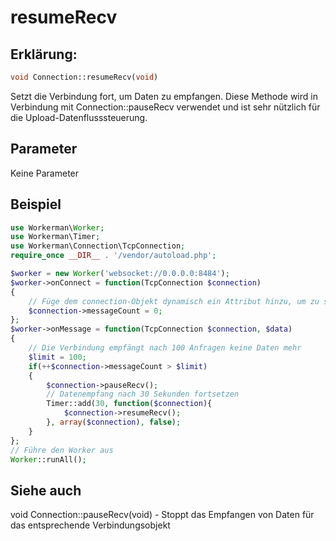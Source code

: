 # resumeRecv
## Erklärung:
```php
void Connection::resumeRecv(void)
```

Setzt die Verbindung fort, um Daten zu empfangen. Diese Methode wird in Verbindung mit Connection::pauseRecv verwendet und ist sehr nützlich für die Upload-Datenflusssteuerung.

## Parameter

Keine Parameter

## Beispiel

```php
use Workerman\Worker;
use Workerman\Timer;
use Workerman\Connection\TcpConnection;
require_once __DIR__ . '/vendor/autoload.php';

$worker = new Worker('websocket://0.0.0.0:8484');
$worker->onConnect = function(TcpConnection $connection)
{
    // Füge dem connection-Objekt dynamisch ein Attribut hinzu, um zu speichern, wie viele Anfragen von der aktuellen Verbindung gesendet wurden
    $connection->messageCount = 0;
};
$worker->onMessage = function(TcpConnection $connection, $data)
{
    // Die Verbindung empfängt nach 100 Anfragen keine Daten mehr
    $limit = 100;
    if(++$connection->messageCount > $limit)
    {
        $connection->pauseRecv();
        // Datenempfang nach 30 Sekunden fortsetzen
        Timer::add(30, function($connection){
            $connection->resumeRecv();
        }, array($connection), false);
    }
};
// Führe den Worker aus
Worker::runAll();
```

## Siehe auch
void Connection::pauseRecv(void) - Stoppt das Empfangen von Daten für das entsprechende Verbindungsobjekt
